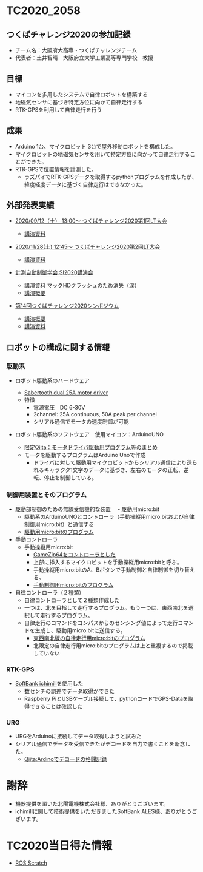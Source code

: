 # TC2020_2058

## つくばチャレンジ2020の参加記録

- チーム名：大阪府大高専・つくばチャレンジチーム
- 代表者：土井智晴　大阪府立大学工業高等専門学校　教授

## 目標

- マイコンを多用したシステムで自律ロボットを構築する
- 地磁気センサに基づき特定方位に向かて自律走行する
- RTK-GPSを利用して自律走行を行う

## 成果

- Arduino 1台、マイクロビット 3台で屋外移動ロボットを構成した。
- マイクロビットの地磁気センサを用いて特定方位に向かって自律走行することができた。
- RTK-GPSで位置情報を計測した。
  - ラズパイでRTK-GPSデータを取得するpythonプログラムを作成したが、緯度経度データに基づく自律走行はできなかった。

## 外部発表実績

- [2020/09/12（土） 13:00〜 つくばチャレンジ2020第1回LT大会](https://tsukubachallenge.connpass.com/event/187976/)
   - [講演資料](https://speakerdeck.com/tmdoi/fu-da-gao-zhuan-timuzi-ji-shao-jie-tukubatiyarenzi2020di-1hui-ltda-hui)
- [2020/11/28(土) 12:45〜 つくばチャレンジ2020第2回LT大会](https://tsukubachallenge.connpass.com/event/195912/)
   - [講演資料](https://speakerdeck.com/tmdoi/fu-da-gao-zhuan-timufalsexian-zhuang-tukubatiyarenzi2020di-2hui-ltda-hui)
- [計測自動制御学会 SI2020講演会 ](https://www.sice-si.org/conf/si2020/)
  - 講演資料 マックHDクラッシュのため消失（涙）
  - [講演概要](https://github.com/tmdoi/TC2020_2058/blob/main/papers/SI2020.pdf)

- [第14回つくばチャレンジ2020シンポジウム](https://tsukubachallenge.connpass.com/event/200361/)
  - [講演概要](https://github.com/tmdoi/TC2020_2058/blob/main/papers/TS2020.pdf)
  - [講演資料](https://speakerdeck.com/tmdoi/slide-for-conference-tsukuba-challenge-2020)

## ロボットの構成に関する情報

### 駆動系
- ロボット駆動系のハードウェア
  - [Sabertooth dual 25A motor driver](https://www.dimensionengineering.com/products/sabertooth2x25)
  - 特徴
    - 電源電圧　DC 6-30V
    - 2channel: 25A continuous, 50A peak per channel
    - シリアル通信でモータの速度制御が可能

- ロボット駆動系のソフトウェア　使用マイコン：ArduinoUNO
  - [限定Qiita：モータドライバ駆動用プログラム等のまとめ](https://qiita.com/tmdoi/private/fd4f11deb5544f232aad)
  - モータを駆動するプログラムはArduino Unoで作成
    - ドライバに対して駆動用マイクロビットからシリアル通信により送られるキャラクタ1文字のデータに基づき、左右のモータの正転、逆転、停止を制御している。

### 制御用装置とそのプログラム
- 駆動部制御のための無線受信機的な装置
　- 駆動用micro:bit
    - 駆動系のArduinoUNOとコントローラ（手動操縦用micro:bitおよび自律制御用micro:bit）と通信する
    - [駆動用micro:bitのプログラム](https://makecode.microbit.org/50438-16375-80770-39312)
- 手動コントローラ
  - 手動操縦用micro:bit
    - [GameZip64をコントローラとした](https://kitronik.co.uk/products/5626-game-zip-64-for-the-bbc-microbit)
    - 上部に挿入するマイクロビットを手動操縦用micro:bitと呼ぶ。
    - 手動操縦用micro:bitのA、Bボタンで手動制御と自律制御を切り替える。
    - [手動制御用micro:bitのプログラム](https://makecode.microbit.org/_FPLCkw83P6mj)
- 自律コントローラ（２種類）
  - 自律コントローラとして２種類作成した
  - 一つは、北を目指して走行するプログラム。もう一つは、東西南北を選択して走行するプログラム。
  - 自律走行のコマンドをコンパスからのセンシング値によって走行コマンドを生成し、駆動用micro:bitに送信する。
    - [東西南北版の自律走行用micro:bitのプログラム](https://makecode.microbit.org/_UipfcibLgTzs)
    - 北限定の自律走行用micro:bitのプログラムは上と重複するので掲載していない

### RTK-GPS
 - [SoftBank ichimill](https://www.softbank.jp/biz/iot/service/ichimill/)を使用した
   - 数センチの誤差でデータ取得ができた
   - Raspberry PiとUSBケーブル接続して、pythonコードでGPS-Dataを取得できることは確認した

### URG
 - URGをArduinoに接続してデータ取得しようと試みた
 - シリアル通信でデータを受信できたがデコードを自力で書くことを断念した。
    - [Qiita:Ardinoでデコードの格闘記録](https://qiita.com/tmdoi/items/92dc81577ec2cba148e6)     

# 謝辞
- 機器提供を頂いた北陽電機株式会社様、ありがとうございます。
- ichimillに関して技術提供をいただきましたSoftBank ALES様、ありがとうございます。

# TC2020当日得た情報
- [ROS Scratch](http://wiki.ros.org/scratch)
